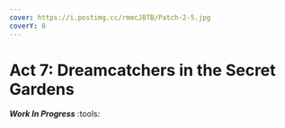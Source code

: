 ```yaml
---
cover: https://i.postimg.cc/rmmcJBTB/Patch-2-5.jpg
coverY: 0
---
```


# Act 7: Dreamcatchers in the Secret Gardens

_**Work In Progress**_ :tools:
